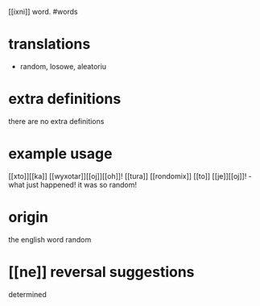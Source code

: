[[ixni]] word.
#words
# translations
- random, losowe, aleatoriu
# extra definitions
there are no extra definitions
# example usage
[[xto]][[ka]] [[wyxotar]][[oj]][[oh]]! [[tura]] [[rondomix]] [[to]] [[je]][[oj]]! - what just happened! it was so random!
# origin
the english word random
# [[ne]] reversal suggestions 
determined